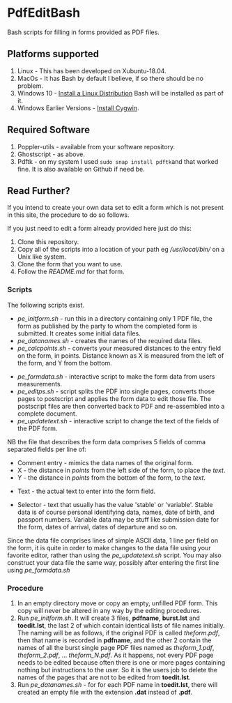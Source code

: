 # PdfEditBash

Bash scripts for filling in forms provided as PDF files.

## Platforms supported

1. Linux - This has been developed on Xubuntu-18.04.
2. MacOs - It has Bash by default I believe, if so there should be no problem.
3. Windows 10 - [Install a Linux Distribution](https://www.windowscentral.com/how-install-linux-distros-windows-10) Bash will be installed as part of it.
4. Windows Earlier Versions - [Install Cygwin](https://cygwin.com/install.html).

## Required Software

1. Poppler-utils - available from your software repository.
2. Ghostscript - as above.
3. Pdftk - on my system I used `sudo snap install pdftk`and that worked fine. It is also available on Github if need be.

## Read Further?

If you intend to create your own data set to edit a form which is not present in this site, the procedure to do so follows.

If you just need to edit a form already provided here just do this:

1. Clone this repository.
2. Copy all of the scripts into a location of your path eg */usr/local/bin/* on a Unix like system.
3. Clone the form that you want to use.
4. Follow the *README.md* for that form.

### Scripts




The following scripts exist.

- *pe_initform.sh* - run this in a directory containing only 1 PDF file, the form as published by the party to whom the completed form is submitted. It creates some initial data files.
- *pe_datanames.sh* - creates the names of the required data files.
- *pe_calcpoints.sh* - converts your measured distances to the entry field on the form, in points. Distance known as X is measured from the left of the form, and Y from the bottom.

+ *pe_formdata.sh* - interactive script to make the form data from users measurements.
+ *pe_editps.sh* - script splits the PDF into single pages, converts those pages to postscript and applies the form data to edit those file. The postscript files are then converted back to PDF and re-assembled into a complete document.
+ *pe_updatetext.sh* - interactive script to change the text of the fields of the PDF form.

NB the file that describes the form data comprises 5 fields of comma separated fields per line of:
+ Comment entry - mimics the data names of the original form.
+ X - the distance in *points* from the left side of the form, to place the *text*.
+ Y - the distance in *points* from the bottom of the form, to the *text*.

- Text - the actual text to enter into the form field.

- Selector - text that usually has the value 'stable' or 'variable'. Stable data is of course personal identifying data, names, date of birth, and passport numbers. Variable data may be stuff like submission date for the form, dates of arrival, dates of departure and so on.

Since the data file comprises lines of simple ASCII data, 1 line per field on the form, it is quite in order to make changes to the data file using your favorite editor, rather than using the *pe_updatetext.sh* script. You may also construct your data file the same way, possibly after entering the first line using *pe_formdata.sh*

### Procedure

1. In an empty directory move or copy an empty, unfilled PDF form. This copy will never be altered in any way by the editing procedures.
2. Run *pe_initform.sh*. It will create 3 files, __pdfname__, __burst.lst__ and __toedit.lst__, the last 2 of which  contain identical lists of file names initially. The naming will be as follows, if the original PDF is called _theform.pdf_, then that name is recorded in __pdfname__, and the other 2 contain the names of all the burst single page PDF files named as  *theform_1.pdf*,  *theform_2.pdf*, ...   *theform_N.pdf*. As it happens, not every PDF page needs to be edited because often there is one or more pages containing nothing but instructions to the user. So it is the users job to delete the names of the pages that are not to be edited from **toedit.lst**.
3. Run *pe_datanames.sh* - for for each PDF name in __toedit.lst__, there will created an empty file with the extension **.dat** instead of **.pdf**.
